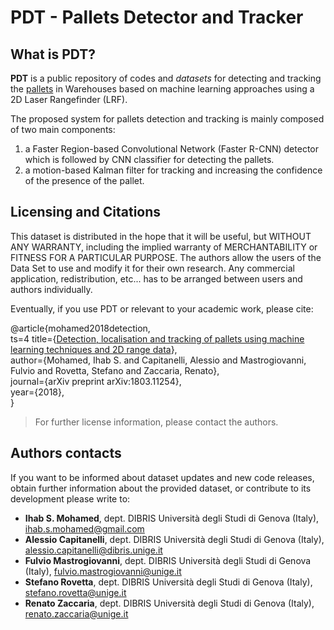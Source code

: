 # PDT - Pallets Detector and Tracker

## What is PDT?
 
**PDT** is a public repository of codes and *datasets* for detecting and tracking the [pallets](https://en.wikipedia.org/wiki/EUR-pallet) in Warehouses based on machine learning approaches using a 2D Laser Rangefinder (LRF). 

The proposed system for pallets detection and tracking is mainly composed of two main components:
1. a Faster Region-based Convolutional Network (Faster R-CNN) detector which is followed by CNN classifier for detecting the pallets.
2. a motion-based Kalman filter for tracking and increasing the confidence of the presence of the pallet.

## Licensing and Citations 

This dataset is distributed in the hope that it will be useful, but WITHOUT ANY WARRANTY, including the implied warranty of MERCHANTABILITY or FITNESS FOR A PARTICULAR PURPOSE. The authors allow the users of the Data Set to use and modify it for their own research. Any commercial application, redistribution, etc... has to be arranged between users and authors individually.

Eventually, if you use PDT or relevant to your academic work, please cite:

@article{mohamed2018detection,<br/>
   ts=4 title={[Detection, localisation and tracking of pallets using machine learning techniques and 2D range data](https://arxiv.org/abs/1803.11254)},<br/>
   author={Mohamed, Ihab S. and Capitanelli, Alessio and Mastrogiovanni, Fulvio and Rovetta, Stefano and Zaccaria, Renato},<br/>
  journal={arXiv preprint arXiv:1803.11254},<br/>
  year={2018},<br/>
}<br/>

> For further license information, please contact the authors.


## Authors contacts

If you want to be informed about dataset updates and new code releases, obtain further information about the provided dataset, or contribute to its development please write to:

- **Ihab S. Mohamed**, dept. DIBRIS Università degli Studi di Genova (Italy), ihab.s.mohamed@gmail.com
- **Alessio Capitanelli**, dept. DIBRIS Università degli Studi di Genova (Italy), alessio.capitanelli@dibris.unige.it
- **Fulvio Mastrogiovanni**, dept. DIBRIS Università degli Studi di Genova (Italy), fulvio.mastrogiovanni@unige.it
- **Stefano Rovetta**, dept. DIBRIS Università degli Studi di Genova (Italy), stefano.rovetta@unige.it
- **Renato Zaccaria**, dept. DIBRIS Università degli Studi di Genova (Italy), renato.zaccaria@unige.it




